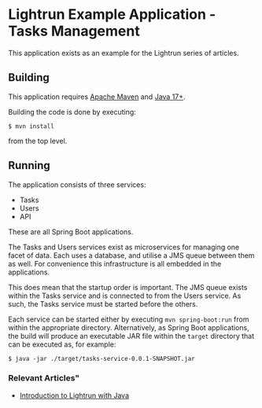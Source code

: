 # Lightrun Example Application - Tasks Management

This application exists as an example for the Lightrun series of articles.

## Building

This application requires [Apache Maven](https://maven.apache.org/)
and [Java 17+](https://www.oracle.com/java/technologies/downloads/).

Building the code is done by executing:

```
$ mvn install
```

from the top level.

## Running

The application consists of three services:

* Tasks
* Users
* API

These are all Spring Boot applications.

The Tasks and Users services exist as microservices for managing one facet of data. Each uses a database, and utilise a
JMS queue between them as well. For convenience this infrastructure is all embedded in the applications.

This does mean that the startup order is important. The JMS queue exists within the Tasks service and is connected to
from the Users service. As such, the Tasks service must be started before the others.

Each service can be started either by executing `mvn spring-boot:run` from within the appropriate directory.
Alternatively, as Spring Boot applications, the build will produce an executable JAR file within the `target` directory
that can be executed as, for
example:

```
$ java -jar ./target/tasks-service-0.0.1-SNAPSHOT.jar
```

### Relevant Articles"

- [Introduction to Lightrun with Java](https://www.baeldung.com/java-lightrun)

